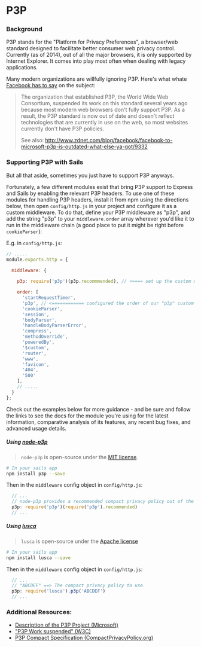 # P3P

### Background

P3P stands for the "Platform for Privacy Preferences", a browser/web standard designed to facilitate better consumer web privacy control.  Currently (as of 2014), out of all the major browsers, it is only supported by Internet Explorer.  It comes into play most often when dealing with legacy applications.

Many modern organizations are willfully ignoring P3P. Here's what whate [Facebook has to say](https://www.facebook.com/help/327993273962160/) on the subject:

> The organization that established P3P, the World Wide Web Consortium, suspended its work on this standard several years ago because most modern web browsers don't fully support P3P. As a result, the P3P standard is now out of date and doesn't reflect technologies that are currently in use on the web, so most websites currently don't have P3P policies.
> 
> See also: http://www.zdnet.com/blog/facebook/facebook-to-microsoft-p3p-is-outdated-what-else-ya-got/9332


### Supporting P3P with Sails

But all that aside, sometimes you just have to support P3P anyways.

Fortunately, a few different modules exist that bring P3P support to Express and Sails by enabling the relevant P3P headers.  To use one of these modules for handling P3P headers, install it from npm using the directions below, then open `config/http.js` in your project and configure it as a custom middleware.  To do that, define your P3P middleware as "p3p", and add the string "p3p" to your `middleware.order` array wherever you'd like it to run in the middleware chain (a good place to put it might be right before `cookieParser`):

E.g. in `config/http.js`:

```js
// .....
module.exports.http = {

  middleware: {
  
    p3p: require('p3p')(p3p.recommmended), // <==== set up the custom middleware here and named it "p3p"

    order: [
      'startRequestTimer',
      'p3p', // <============ configured the order of our "p3p" custom middleware here
      'cookieParser',
      'session',
      'bodyParser',
      'handleBodyParserError',
      'compress',
      'methodOverride',
      'poweredBy',
      '$custom',
      'router',
      'www',
      'favicon',
      '404',
      '500'
    ],
    // .....
  }
};
```


Check out the examples below for more guidance - and be sure and follow the links to see the docs for the module you're using for the latest information, comparative analysis of its features, any recent bug fixes, and advanced usage details.


##### Using [node-p3p](https://github.com/troygoode/node-p3p)

> `node-p3p` is open-source under the [MIT license](https://github.com/troygoode/node-p3p/blob/master/LICENSE).

```sh
# In your sails app
npm install p3p --save
```

Then in the `middleware` config object in `config/http.js`:

```js
  // ...
  // node-p3p provides a recommended compact privacy policy out of the box
  p3p: require('p3p')(require('p3p').recommended)
  // ...
```


##### Using [lusca](https://github.com/krakenjs/lusca#luscap3pvalue)

> `lusca` is open-source under the [Apache license](https://github.com/krakenjs/lusca/blob/master/LICENSE.txt)

```sh
# In your sails app
npm install lusca --save
```

Then in the `middleware` config object in `config/http.js`:

```js
  // ...
  // "ABCDEF" ==> The compact privacy policy to use.
  p3p: require('lusca').p3p('ABCDEF')
  // ...
```


### Additional Resources: 

+ [Description of the P3P Project (Microsoft)](http://support.microsoft.com/kb/290333)
+ ["P3P Work suspended" (W3C)](http://www.w3.org/P3P/)
+ [P3P Compact Specification (CompactPrivacyPolicy.org)](http://compactprivacypolicy.org/compact_specification.htm)

<docmeta name="uniqueID" value="P3P183449">
<docmeta name="displayName" value="P3P">

